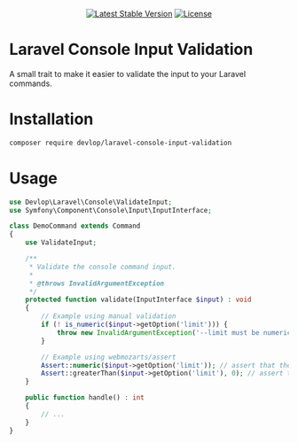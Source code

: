 <p align="center">
    <a href="https://packagist.org/packages/devlop/laravel-console-input-validation"><img src="https://img.shields.io/packagist/v/devlop/laravel-console-input-validation" alt="Latest Stable Version"></a>
    <a href="https://github.com/devlop-ab/laravel-console-input-validation/blob/master/LICENSE.md"><img src="https://img.shields.io/packagist/l/devlop/laravel-console-input-validation" alt="License"></a>
</p>

# Laravel Console Input Validation

A small trait to make it easier to validate the input to your Laravel commands.

# Installation

```bash
composer require devlop/laravel-console-input-validation
```

# Usage

```php
use Devlop\Laravel\Console\ValidateInput;
use Symfony\Component\Console\Input\InputInterface;

class DemoCommand extends Command
{
    use ValidateInput;

    /**
     * Validate the console command input.
     *
     * @throws InvalidArgumentException
     */
    protected function validate(InputInterface $input) : void
    {
        // Example using manual validation
        if (! is_numeric($input->getOption('limit'))) {
            throw new InvalidArgumentException('--limit must be numeric');
        }

        // Example using webmozarts/assert
        Assert::numeric($input->getOption('limit')); // assert that the --limit option got a numeric value
        Assert::greaterThan($input->getOption('limit'), 0); // assert that the --limit option get a value greater than 0
    }

    public function handle() : int
    {
        // ...
    }
}
```
